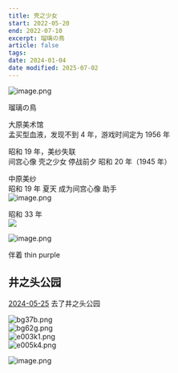 ```yaml
---
title: 壳之少女
start: 2022-05-20
end: 2022-07-10
excerpt: 瑠璃の鳥
article: false
tags: 
date: 2024-01-04
date modified: 2025-07-02
---
```


![image.png](https://oss.naglfar28.com/naglfar28/202405251235223.png)

瑠璃の鳥

大原美术馆  
孟买型血液，发现不到 4 年，游戏时间定为 1956 年

昭和 19 年，美纱失联  
间宫心像 壳之少女 停战前夕 昭和 20 年（1945 年）

中原美纱  
昭和 19 年 夏天 成为间宫心像 助手  
![image.png](https://naglfar28.oss-ap-southeast-1.aliyuncs.com/naglfar28/20230105183044.png)

昭和 33 年  
![](https://naglfar28.oss-ap-southeast-1.aliyuncs.com/naglfar28/20230105182850.png)

![image.png](https://oss.naglfar28.com/naglfar28/202405251239663.png)

伴着 thin purple

## 井之头公园
[2024-05-25](../../10IMYMEMINE/日记/2024-05-25) 去了井之头公园

![bg37b.png](https://oss.naglfar28.com/naglfar28/202405251253048.png)  
![bg62g.png](https://oss.naglfar28.com/naglfar28/202405251253289.png)  
![e003k1.png](https://oss.naglfar28.com/naglfar28/202405251253845.png)  
![e005k4.png](https://oss.naglfar28.com/naglfar28/202405251254758.png)

![image.png](https://oss.naglfar28.com/naglfar28/202405251242031.png)
